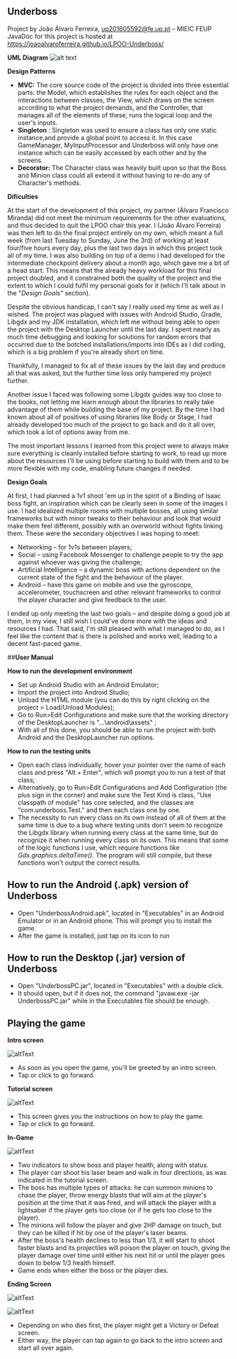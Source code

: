 ## Underboss

Project by João Álvaro Ferreira, [up201605592@fe.up.pt](mailto:up201605592@fe.up.pt) – MIEIC FEUP
JavaDoc for this project is hosted at https://joaoalvaroferreira.github.io/LPOO-Underboss/



**UML Diagram**
![alt text](https://github.com/JoaoAlvaroFerreira/LPOO-Underboss/blob/master/UnderbossUML.png?raw=true)


**Design Patterns**

- **MVC:**  The core source code of the project is divided into three essential parts: the Model, which establishes the rules for each object and the interactions between classes, the View, which draws on the screen according to what the project demands, and the Controller, that manages all of the elements of these, runs the logical loop and the user&#39;s inputs.
- **Singleton** : Singleton was used to ensure a class has only one static instance,and provide a global point to access it. In this case GameManager, MyInputProcessor and Underboss will only have one instance which can be easily accessed by each other and by the screens.
- **Decorator:**  The Character class was heavily built upon so that the Boss and Minion class could all extend it without having to re-do any of Character&#39;s methods.

**Dificulties**   

  At the start of the development of this project, my partner (Álvaro Francisco Miranda) did not meet the minimum requirements for the other evaluations, and thus decided to quit the LPOO chair this year. I (João Álvaro Ferreira) was then left to do the final project entirely on my own, which meant a full week (from last Tuesday to Sunday, June the 3rd) of working at least four/five hours every day, plus the last two days in which this project took all of my time. I was also building on top of a demo I had developed for the intermediate checkpoint delivery about a month ago, which gave me a bit of a head start. This means that the already heavy workload for this final project doubled, and it constrained both the quality of the project and the extent to which I could fulfil my personal goals for it (which I&#39;ll talk about in the &quot;_Design Goals&quot;_ section).

Despite the obvious handicap, I can&#39;t say I really used my time as well as I wished. The project was plagued with issues with Android Studio, Gradle, Libgdx and my JDK installation, which left me without being able to open the project with the Desktop Launcher until the last day. I spent nearly as much time debugging and looking for solutions for random errors that occurred due to the botched installations/imports into IDEs as I did coding, which is a big problem if you&#39;re already short on time.

Thankfully, I managed to fix all of these issues by the last day and produce all that was asked, but the further time loss only hampered my project further.

Another issue I faced was following some Libgdx guides way too close to the books, not letting me learn enough about the libraries to really take advantage of them while building the base of my project. By the time I had known about all of positives of using libraries like Body or Stage, I had already developed too much of the project to go back and do it all over, which took a lot of options away from me.

The most important lessons I learned from this project were to always make sure everything is cleanly installed before starting to work, to read up more about the resources I&#39;ll be using before starting to build with them and to be more flexible with my code, enabling future changes if needed.

**Design Goals**

At first, I had planned a 1v1 shoot &#39;em up in the spirit of a Binding of Isaac boss fight, an inspiration which can be clearly seen in some of the images I use. I had idealized multiple rooms with multiple bosses, all using similar frameworks but with minor tweaks to their behaviour and look that would make them feel different, possibly with an overworld without fights linking them. These were the secondary objectives I was hoping to meet:

- Networking – for 1v1s between players;
- Social – using Facebook Messenger to challenge people to try the app against whoever was giving the challenge;
- Artificial Intelligence – a dynamic boss with actions dependent on the current state of the fight and the behaviour of the player.
- Android – have this game on mobile and use the gyroscope, accelerometer, touchscreen and other relevant frameworks to control the player character and give feedback to the user.

I ended up only meeting the last two goals – and despite doing a good job at them, in my view, I still wish I could&#39;ve done more with the ideas and resources I had. That said, I&#39;m still pleased with what I managed to do, as I feel like the content that is there is polished and works well, leading to a decent fast-paced game.





##**User Manual**

 **How to run the development environment**

- Set up Android Studio with an Android Emulator;
- Import the project into Android Studio;
- Unload the HTML module (you can do this by right clicking on the project &gt; Load/Unload Modules);
- Go to Run&gt;Edit Configurations and make sure that the working directory of the DesktopLauncher is &quot;…\android\assets&quot; ;
- With all of this done, you should be able to run the project with both Android and the DesktopLauncher run options.

 **How to run the testing units**

- Open each class individually, hover your pointer over the name of each class and press &quot;Alt + Enter&quot;, which will prompt you to run a test of that class;
- Alternatively, go to Run&gt;Edit Configurations and Add Configuration (the plus sign in the corner) and make sure the Test Kind is class, &quot;Use classpath of module&quot; has core selected, and the classes are &quot;com.underboss.Test.&quot; and then each class one by one.
- The necessity to run every class on its own instead of all of them at the same time is due to a bug where testing units don&#39;t seem to recognize the Libgdx library when running every class at the same time, but do recognize it when running every class on its own. This means that some of the logic functions I use, which require functions like _Gdx.graphics.deltaTime()._ The program will still compile, but these functions won&#39;t output the correct results.

## **How to run the Android (.apk) version of Underboss**

- Open &quot;UnderbossAndroid.apk&quot;, located in &quot;Executables&quot;  in an Android Emulator or in an Android phone. This will prompt you to install the game.
- After the game is installed, just tap on its icon to run

## **How to run the Desktop (.jar) version of Underboss**

-  Open &quot;UnderbossPC.jar&quot;, located in &quot;Executables&quot; with a double click.
-  It should open, but if it does not, the command &quot;javaw.exe -jar UnderbossPC.jar&quot; while in the Executables file should be enough.

## **Playing the game**

**Intro screen**

![altText](https://github.com/JoaoAlvaroFerreira/LPOO-Underboss/blob/master/android/assets/initScreen.PNG?raw=true)
- As soon as you open the game, you&#39;ll be greeted by an intro screen.
- Tap or click to go forward.

**Tutorial screen**

![altText](https://github.com/JoaoAlvaroFerreira/LPOO-Underboss/blob/master/android/assets/tutorialScreen.PNG?raw=true)
- This screen gives you the instructions on how to play the game.
- Tap or click to go forward.

**In-Game**

![altText](https://github.com/JoaoAlvaroFerreira/LPOO-Underboss/blob/master/InGamePrint.png?raw=true)
- Two indicators to show boss and player health, along with status.
- The player can shoot his laser beam and walk in four directions, as was indicated in the tutorial screen.
- The boss has multiple types of attacks: he can summon minions to chase the player, throw energy blasts that will aim at the player&#39;s position at the time that it was fired, and will attack the player with a lightsaber if the player gets too close (or if he gets too close to the player).
- The minions will follow the player and give 2HP damage on touch, but they can be killed if hit by one of the player&#39;s laser beams.
- After the boss&#39;s health declines to less than 1/3, it will start to shoot faster blasts and its projectiles will poison the player on touch, giving the player damage over time until either his next hit or until the player goes down to below 1/3 health himself.
- Game ends when either the boss or the player dies.

**Ending Screen**


![altText](https://github.com/JoaoAlvaroFerreira/LPOO-Underboss/blob/master/android/assets/winScreen.PNG?raw=true)

![altText](https://github.com/JoaoAlvaroFerreira/LPOO-Underboss/blob/master/android/assets/loseScreen.PNG?raw=true)
- Depending on who dies first, the player might get a Victory or Defeat screen.
- Either way, the player can tap again to go back to the intro screen and start all over again.
